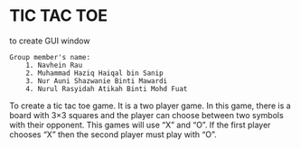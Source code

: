 # TIC TAC TOE
 to create GUI window
    
    Group member's name:
        1. Navhein Rau
        2. Muhammad Haziq Haiqal bin Sanip
        3. Nur Auni Shazwanie Binti Mawardi
        4. Nurul Rasyidah Atikah Binti Mohd Fuat

 To create a tic tac toe game. It is a two player game. In this game, there is a board with 3×3 squares and the player can choose between two symbols with their opponent. This games will use “X” and “O”. If the first player chooses “X” then the second player must play with “O”.
